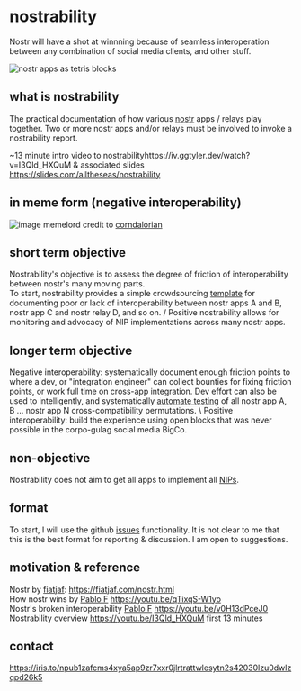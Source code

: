 # nostrability

Nostr will have a shot at winnning because of seamless interoperation between any combination of social media clients, and other stuff.

![nostr apps as tetris blocks](https://image.nostr.build/be982bc07274ef9873dbe36819d04565db5b700507adc09d00e463bc4a8669f6.png)

## what is nostrability
The practical documentation of how various [nostr](https://github.com/nostr-protocol) apps / relays play together.
Two or more nostr apps and/or relays must be involved to invoke a nostrability report. 

~13 minute intro video to nostrabilityhttps://iv.ggtyler.dev/watch?v=I3Qld_HXQuM & associated slides https://slides.com/alltheseas/nostrability

## in meme form (negative interoperability)

![image](https://github.com/alltheseas/nostrability/assets/64376233/0f94c4e4-0179-490f-9c68-8e9f9761ec8c)
memelord credit to [corndalorian](https://njump.me/nevent1qqsdwrlvkkhh8wcl05a7lu6w4h5kvfjc66kwst3gdezms8094cxqe7qzyruwd3jrgtc7q5jgqccwylsszmwwxh7r5c2wvpp5lm625fgrx2x2j24d7ly)

## short term objective
Nostrability's objective is to assess the degree of friction of interoperability between nostr's many moving parts. \
To start, nostrability provides a simple crowdsourcing [template](https://github.com/alltheseas/nostrability/issues) for documenting poor or lack of interoperability between nostr apps A and B, nostr app C and nostr relay D, and so on. /
Positive nostrability allows for monitoring and advocacy of NIP implementations across many nostr apps. 

## longer term objective
Negative interoperability: systematically document enough friction points to where a dev, or "integration engineer" can collect bounties for fixing friction points, or work full time on cross-app integration. Dev effort can also be used to intelligently, and systematically [automate testing](https://github.com/nostrCI) of all nostr app A, B ... nostr app N cross-compatibility permutations. \ 
Positive interoperability: build the experience using open blocks that was never possible in the corpo-gulag social media BigCo. 

## non-objective
Nostrability does not aim to get all apps to implement all [NIPs](https://github.com/nostr-protocol/nips).

## format
To start, I will use the github [issues](https://github.com/alltheseas/nostrability/issues) functionality. It is not clear to me that this is the best format for reporting & discussion. I am open to suggestions.

## motivation & reference
Nostr by [fiatjaf](https://njump.me/npub180cvv07tjdrrgpa0j7j7tmnyl2yr6yr7l8j4s3evf6u64th6gkwsyjh6w6): https://fiatjaf.com/nostr.html \
How nostr wins by [Pablo F](https://njump.me/npub1l2vyh47mk2p0qlsku7hg0vn29faehy9hy34ygaclpn66ukqp3afqutajft) https://youtu.be/qTixqS-W1yo \
Nostr's broken interoperability [Pablo F](https://njump.me/npub1l2vyh47mk2p0qlsku7hg0vn29faehy9hy34ygaclpn66ukqp3afqutajft) https://youtu.be/v0H13dPceJ0 \
Nostrability overview https://youtu.be/I3Qld_HXQuM first 13 minutes

## contact
https://iris.to/npub1zafcms4xya5ap9zr7xxr0jlrtrattwlesytn2s42030lzu0dwlzqpd26k5
